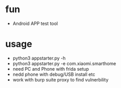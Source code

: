 # fun
- Android APP test tool

# usage
- python3 appstarter.py -h
- python3 appstarter.py -e com.xiaomi.smarthome
- need PC and Phone with frida setup
- nedd phone with debug/USB install etc
- work with burp suite proxy to find vulnerbility
